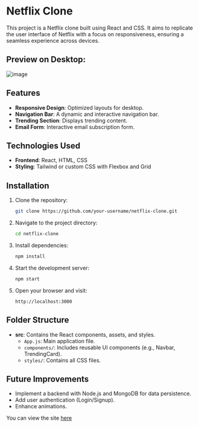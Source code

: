 # Netflix Clone

This project is a Netflix clone built using React and CSS. It aims to replicate the user interface of Netflix with a focus on responsiveness, ensuring a seamless experience across devices.

## Preview on Desktop:
![image](https://github.com/user-attachments/assets/40676770-7df1-4449-8e44-f851736031e3)

## Features
- **Responsive Design**: Optimized layouts for desktop.
- **Navigation Bar**: A dynamic and interactive navigation bar.
- **Trending Section**: Displays trending content.
- **Email Form**: Interactive email subscription form.

## Technologies Used
- **Frontend**: React, HTML, CSS
- **Styling**: Tailwind or custom CSS with Flexbox and Grid

## Installation

1. Clone the repository:
   ```bash
   git clone https://github.com/your-username/netflix-clone.git
   ```

2. Navigate to the project directory:
   ```bash
   cd netflix-clone
   ```

3. Install dependencies:
   ```bash
   npm install
   ```

4. Start the development server:
   ```bash
   npm start
   ```

5. Open your browser and visit:
   ```
   http://localhost:3000
   ```

## Folder Structure
- **src**: Contains the React components, assets, and styles.
  - `App.js`: Main application file.
  - `components/`: Includes reusable UI components (e.g., Navbar, TrendingCard).
  - `styles/`: Contains all CSS files.

## Future Improvements
- Implement a backend with Node.js and MongoDB for data persistence.
- Add user authentication (Login/Signup).
- Enhance animations.

You can view the site <a href="https://spectacular-malasada-135f7a.netlify.app/" >here</a>
